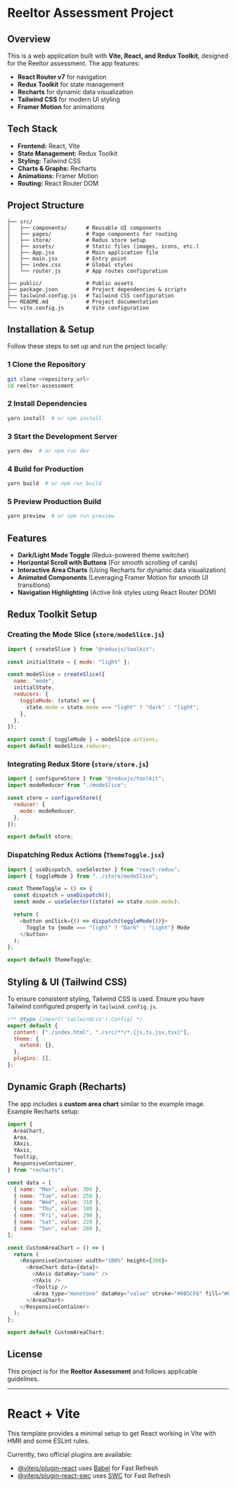 # Reeltor Assessment Project

## Overview

This is a web application built with **Vite, React, and Redux Toolkit**, designed for the Reeltor assessment. The app features:

- **React Router v7** for navigation
- **Redux Toolkit** for state management
- **Recharts** for dynamic data visualization
- **Tailwind CSS** for modern UI styling
- **Framer Motion** for animations

## Tech Stack

- **Frontend:** React, Vite
- **State Management:** Redux Toolkit
- **Styling:** Tailwind CSS
- **Charts & Graphs:** Recharts
- **Animations:** Framer Motion
- **Routing:** React Router DOM

## Project Structure

```
├── src/
│   ├── components/      # Reusable UI components
│   ├── pages/           # Page components for routing
│   ├── store/           # Redux store setup
│   ├── assets/          # Static files (images, icons, etc.)
│   ├── App.jsx          # Main application file
│   ├── main.jsx         # Entry point
│   ├── index.css        # Global styles
│   └── router.js        # App routes configuration
│
├── public/              # Public assets
├── package.json         # Project dependencies & scripts
├── tailwind.config.js   # Tailwind CSS configuration
├── README.md            # Project documentation
└── vite.config.js       # Vite configuration
```

## Installation & Setup

Follow these steps to set up and run the project locally:

### 1️ Clone the Repository

```sh
git clone <repository_url>
cd reeltor-assessment
```

### 2️ Install Dependencies

```sh
yarn install  # or npm install
```

### 3️ Start the Development Server

```sh
yarn dev  # or npm run dev
```

### 4️ Build for Production

```sh
yarn build  # or npm run build
```

### 5️ Preview Production Build

```sh
yarn preview  # or npm run preview
```

## Features

- **Dark/Light Mode Toggle** (Redux-powered theme switcher)
- **Horizontal Scroll with Buttons** (For smooth scrolling of cards)
- **Interactive Area Charts** (Using Recharts for dynamic data visualization)
- **Animated Components** (Leveraging Framer Motion for smooth UI transitions)
- **Navigation Highlighting** (Active link styles using React Router DOM)

## Redux Toolkit Setup

### Creating the Mode Slice (`store/modeSlice.js`)

```javascript
import { createSlice } from "@reduxjs/toolkit";

const initialState = { mode: "light" };

const modeSlice = createSlice({
  name: "mode",
  initialState,
  reducers: {
    toggleMode: (state) => {
      state.mode = state.mode === "light" ? "dark" : "light";
    },
  },
});

export const { toggleMode } = modeSlice.actions;
export default modeSlice.reducer;
```

### Integrating Redux Store (`store/store.js`)

```javascript
import { configureStore } from "@reduxjs/toolkit";
import modeReducer from "./modeSlice";

const store = configureStore({
  reducer: {
    mode: modeReducer,
  },
});

export default store;
```

### Dispatching Redux Actions (`ThemeToggle.jsx`)

```javascript
import { useDispatch, useSelector } from "react-redux";
import { toggleMode } from "../store/modeSlice";

const ThemeToggle = () => {
  const dispatch = useDispatch();
  const mode = useSelector((state) => state.mode.mode);

  return (
    <button onClick={() => dispatch(toggleMode())}>
      Toggle to {mode === "light" ? "Dark" : "Light"} Mode
    </button>
  );
};

export default ThemeToggle;
```

## Styling & UI (Tailwind CSS)

To ensure consistent styling, Tailwind CSS is used. Ensure you have Tailwind configured properly in `tailwind.config.js`.

```javascript
/** @type {import('tailwindcss').Config} */
export default {
  content: ["./index.html", "./src/**/*.{js,ts,jsx,tsx}"],
  theme: {
    extend: {},
  },
  plugins: [],
};
```

## Dynamic Graph (Recharts)

The app includes a **custom area chart** similar to the example image.
Example Recharts setup:

```javascript
import {
  AreaChart,
  Area,
  XAxis,
  YAxis,
  Tooltip,
  ResponsiveContainer,
} from "recharts";

const data = [
  { name: "Mon", value: 300 },
  { name: "Tue", value: 250 },
  { name: "Wed", value: 310 },
  { name: "Thu", value: 180 },
  { name: "Fri", value: 290 },
  { name: "Sat", value: 220 },
  { name: "Sun", value: 280 },
];

const CustomAreaChart = () => {
  return (
    <ResponsiveContainer width="100%" height={300}>
      <AreaChart data={data}>
        <XAxis dataKey="name" />
        <YAxis />
        <Tooltip />
        <Area type="monotone" dataKey="value" stroke="#8B5CF6" fill="#EDE9FE" />
      </AreaChart>
    </ResponsiveContainer>
  );
};

export default CustomAreaChart;
```

## License

This project is for the **Reeltor Assessment** and follows applicable guidelines.

---

# React + Vite

This template provides a minimal setup to get React working in Vite with HMR and some ESLint rules.

Currently, two official plugins are available:

- [@vitejs/plugin-react](https://github.com/vitejs/vite-plugin-react/blob/main/packages/plugin-react/README.md) uses [Babel](https://babeljs.io/) for Fast Refresh
- [@vitejs/plugin-react-swc](https://github.com/vitejs/vite-plugin-react-swc) uses [SWC](https://swc.rs/) for Fast Refresh
